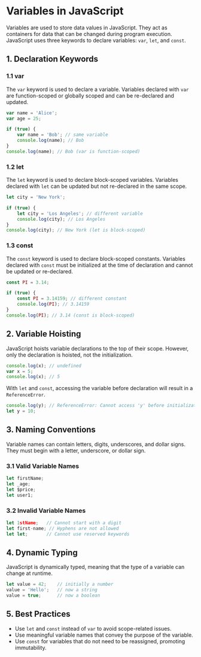 # Variables in JavaScript

Variables are used to store data values in JavaScript. They act as containers for data that can be changed during program execution. JavaScript uses three keywords to declare variables: `var`, `let`, and `const`.

## 1. Declaration Keywords

### 1.1 var
The `var` keyword is used to declare a variable. Variables declared with `var` are function-scoped or globally scoped and can be re-declared and updated.

```js
var name = 'Alice';
var age = 25;

if (true) {
    var name = 'Bob'; // same variable
    console.log(name); // Bob
}
console.log(name); // Bob (var is function-scoped)
```

### 1.2 let
The `let` keyword is used to declare block-scoped variables. Variables declared with `let` can be updated but not re-declared in the same scope.

```js
let city = 'New York';

if (true) {
    let city = 'Los Angeles'; // different variable
    console.log(city); // Los Angeles
}
console.log(city); // New York (let is block-scoped)
```

### 1.3 const
The `const` keyword is used to declare block-scoped constants. Variables declared with `const` must be initialized at the time of declaration and cannot be updated or re-declared.

```js
const PI = 3.14;

if (true) {
    const PI = 3.14159; // different constant
    console.log(PI); // 3.14159
}
console.log(PI); // 3.14 (const is block-scoped)
```

## 2. Variable Hoisting

JavaScript hoists variable declarations to the top of their scope. However, only the declaration is hoisted, not the initialization.

```js
console.log(x); // undefined
var x = 5;
console.log(x); // 5
```

With `let` and `const`, accessing the variable before declaration will result in a `ReferenceError`.

```js
console.log(y); // ReferenceError: Cannot access 'y' before initialization
let y = 10;
```

## 3. Naming Conventions

Variable names can contain letters, digits, underscores, and dollar signs. They must begin with a letter, underscore, or dollar sign.

### 3.1 Valid Variable Names
```js
let firstName;
let _age;
let $price;
let user1;
```

### 3.2 Invalid Variable Names
```js
let 1stName;   // Cannot start with a digit
let first-name; // Hyphens are not allowed
let let;       // Cannot use reserved keywords
```

## 4. Dynamic Typing

JavaScript is dynamically typed, meaning that the type of a variable can change at runtime.

```js
let value = 42;    // initially a number
value = 'Hello';   // now a string
value = true;      // now a boolean
```

## 5. Best Practices

- Use `let` and `const` instead of `var` to avoid scope-related issues.
- Use meaningful variable names that convey the purpose of the variable.
- Use `const` for variables that do not need to be reassigned, promoting immutability.

